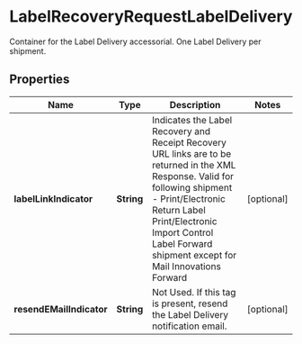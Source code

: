 

# LabelRecoveryRequestLabelDelivery

Container for the Label Delivery accessorial. One Label Delivery per shipment.

## Properties

| Name | Type | Description | Notes |
|------------ | ------------- | ------------- | -------------|
|**labelLinkIndicator** | **String** | Indicates the Label Recovery and Receipt Recovery URL links are to be returned in the XML Response. Valid for following shipment - Print/Electronic Return Label Print/Electronic Import Control Label Forward shipment except for Mail Innovations Forward |  [optional] |
|**resendEMailIndicator** | **String** | Not Used. If this tag is present, resend the Label Delivery notification email. |  [optional] |



